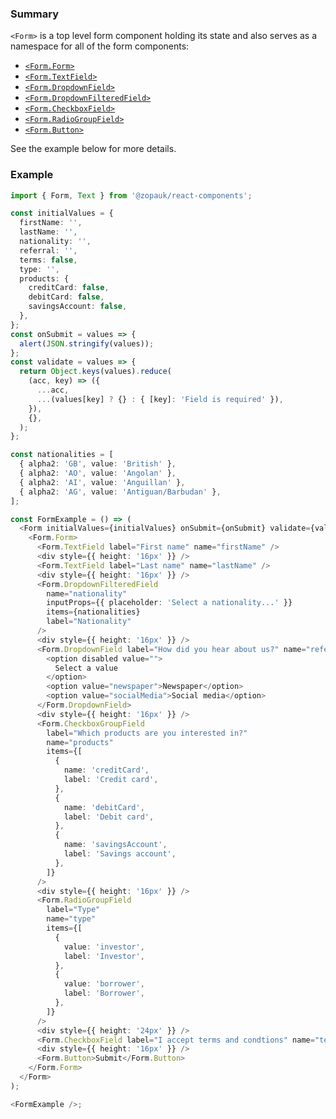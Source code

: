 ### Summary

`<Form>` is a top level form component holding its state and also serves as a namespace for all of the form components:

- [`<Form.Form>`](#/Components/Organisms/Form/Form)
- [`<Form.TextField>`](#/Components/Organisms/Form/FormTextField)
- [`<Form.DropdownField>`](#/Components/Organisms/Form/FormDropdownField)
- [`<Form.DropdownFilteredField>`](#/Components/Organisms/Form/FormDropdownFilteredField)
- [`<Form.CheckboxField>`](#/Components/Organisms/Form/FormCheckboxField)
- [`<Form.RadioGroupField>`](#/Components/Organisms/Form/FormRadioGroupField)
- [`<Form.Button>`](#/Components/Organisms/Form/FormButton)

See the example below for more details.

### Example

```ts
import { Form, Text } from '@zopauk/react-components';

const initialValues = {
  firstName: '',
  lastName: '',
  nationality: '',
  referral: '',
  terms: false,
  type: '',
  products: {
    creditCard: false,
    debitCard: false,
    savingsAccount: false,
  },
};
const onSubmit = values => {
  alert(JSON.stringify(values));
};
const validate = values => {
  return Object.keys(values).reduce(
    (acc, key) => ({
      ...acc,
      ...(values[key] ? {} : { [key]: 'Field is required' }),
    }),
    {},
  );
};

const nationalities = [
  { alpha2: 'GB', value: 'British' },
  { alpha2: 'AO', value: 'Angolan' },
  { alpha2: 'AI', value: 'Anguillan' },
  { alpha2: 'AG', value: 'Antiguan/Barbudan' },
];

const FormExample = () => (
  <Form initialValues={initialValues} onSubmit={onSubmit} validate={validate}>
    <Form.Form>
      <Form.TextField label="First name" name="firstName" />
      <div style={{ height: '16px' }} />
      <Form.TextField label="Last name" name="lastName" />
      <div style={{ height: '16px' }} />
      <Form.DropdownFilteredField
        name="nationality"
        inputProps={{ placeholder: 'Select a nationality...' }}
        items={nationalities}
        label="Nationality"
      />
      <div style={{ height: '16px' }} />
      <Form.DropdownField label="How did you hear about us?" name="referral">
        <option disabled value="">
          Select a value
        </option>
        <option value="newspaper">Newspaper</option>
        <option value="socialMedia">Social media</option>
      </Form.DropdownField>
      <div style={{ height: '16px' }} />
      <Form.CheckboxGroupField
        label="Which products are you interested in?"
        name="products"
        items={[
          {
            name: 'creditCard',
            label: 'Credit card',
          },
          {
            name: 'debitCard',
            label: 'Debit card',
          },
          {
            name: 'savingsAccount',
            label: 'Savings account',
          },
        ]}
      />
      <div style={{ height: '16px' }} />
      <Form.RadioGroupField
        label="Type"
        name="type"
        items={[
          {
            value: 'investor',
            label: 'Investor',
          },
          {
            value: 'borrower',
            label: 'Borrower',
          },
        ]}
      />
      <div style={{ height: '24px' }} />
      <Form.CheckboxField label="I accept terms and condtions" name="terms" />
      <div style={{ height: '16px' }} />
      <Form.Button>Submit</Form.Button>
    </Form.Form>
  </Form>
);

<FormExample />;
```
